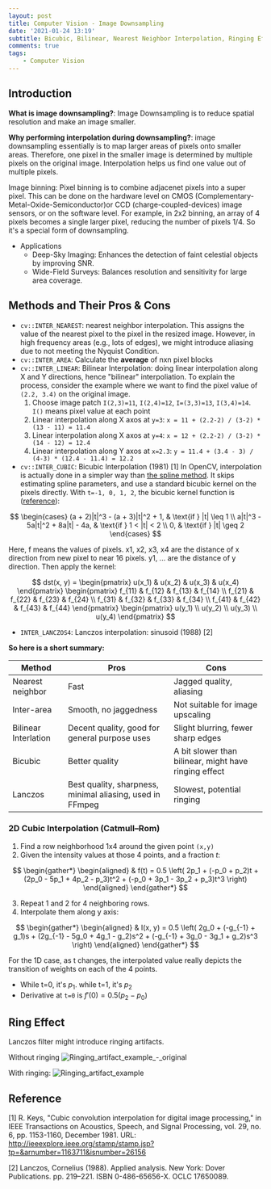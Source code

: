 ```yaml
---
layout: post
title: Computer Vision - Image Downsampling
date: '2021-01-24 13:19'
subtitle: Bicubic, Bilinear, Nearest Neighbor Interpolation, Ringing Effect
comments: true
tags:
    - Computer Vision
---
```


## Introduction

**What is image downsampling?**: Image Downsampling is to reduce spatial resolution and make an image smaller.

**Why performing interpolation during downsampling?**: image downsampling essentially is to map larger areas of pixels onto smaller areas. Therefore, one pixel in the smaller image is determined by multiple pixels on the original image. Interpolation helps us find one value out of multiple pixels.

Image binning: Pixel binning is to combine adjacenet pixels into a super pixel. This can be done on the hardware level on CMOS (Complementary-Metal-Oxide-Semiconductor)or CCD (charge-coupled-devices) image sensors, or on the software level. For example, in 2x2 binning, an array of 4 pixels becomes a single larger pixel, reducing the number of pixels 1/4. So it's a special form of downsampling.

- Applications
  - Deep-Sky Imaging: Enhances the detection of faint celestial objects by improving SNR.
  - Wide-Field Surveys: Balances resolution and sensitivity for large area coverage.

## Methods and Their Pros & Cons

- `cv::INTER_NEAREST`: nearest neighbor interpolation. This assigns the value of the nearest pixel to the pixel in the resized image. However, in high frequency areas (e.g., lots of edges), we might introduce aliasing due to not meeting the Nyquist Condition.
- `cv::INTER_AREA`: Calculate the **average** of nxn pixel blocks
- `cv::INTER_LINEAR`: Bilinear Interpolation: doing linear interpolation along X and Y directions, hence "bilinear" interpoliation. To explain the process, consider the example where we want to find the pixel value of `(2.2, 3.4)` on the original image.
    1. Choose image patch `I(2,3)=11`, `I(2,4)=12`, `I=(3,3)=13`, `I(3,4)=14`. `I()` means pixel value at each point
    2. Linear interpolation along X axos at `y=3`: `x = 11 + (2.2-2) / (3-2) * (13 - 11) = 11.4`
    3. Linear interpolation along X axos at `y=4`: `x = 12 + (2.2-2) / (3-2) * (14 - 12) = 12.4`
    4. Linear interpolation along Y axos at `x=2.3`: `y = 11.4 + (3.4 - 3) / (4-3) * (12.4 - 11.4) = 12.2`
- `cv::INTER_CUBIC`: Bicubic Interpolation (1981) [1] In OpenCV, interpolation is actually done in a simpler way than [the spline method](../2017/2017-01-26-interpolation.markdown). It skips estimating spline parameters, and use a standard bicubic kernel on the pixels directly. With `t=-1, 0, 1, 2`, the bicubic kernel function is ([reference](https://github.com/rootpine/Bicubic-interpolation/blob/master/bicubic.py)):

$$
\begin{cases}
(a + 2)|t|^3 - (a + 3)|t|^2 + 1, & \text{if } |t| \leq 1 \\
a|t|^3 - 5a|t|^2 + 8a|t| - 4a, & \text{if } 1 < |t| < 2 \\
0, & \text{if } |t| \geq 2
\end{cases}
$$

Here, f means the values of pixels. x1, x2, x3, x4 are the distance of x direction from new pixel to near 16 pixels. y1, ... are the distance of y direction. Then apply the kernel:

$$
dst(x, y) =
\begin{pmatrix}
u(x_1) & u(x_2) & u(x_3) & u(x_4)
\end{pmatrix}
\begin{pmatrix}
f_{11} & f_{12} & f_{13} & f_{14} \\
f_{21} & f_{22} & f_{23} & f_{24} \\
f_{31} & f_{32} & f_{33} & f_{34} \\
f_{41} & f_{42} & f_{43} & f_{44}
\end{pmatrix}
\begin{pmatrix}
u(y_1) \\
u(y_2) \\
u(y_3) \\
u(y_4)
\end{pmatrix}
$$

- `INTER_LANCZOS4`: Lanczos interpolation: sinusoid (1988) [2]

**So here is a short summary:**

| Method | Pros | Cons |
| ------ | ---- | ---- |
| Nearest neighbor | Fast | Jagged quality, aliasing |
| Inter-area | Smooth, no jaggedness | Not suitable for image upscaling |
| Bilinear Interlation | Decent quality, good for general purpose uses | Slight blurring, fewer sharp edges |
| Bicubic | Better quality | A bit slower than bilinear, might have ringing effect |
| Lanczos | Best quality, sharpness, minimal aliasing, used in FFmpeg| Slowest, potential ringing |

### 2D Cubic Interpolation (Catmull–Rom)

1. Find a row neighborhood 1x4 around the given point `(x,y)`
2. Given the intensity values at those 4 points, and a fraction $t$:

$$
\begin{gather*}
\begin{aligned}
& f(t) = 0.5 \left(
    2p_1 +
    (-p_0 + p_2)t +
    (2p_0 - 5p_1 + 4p_2 - p_3)t^2 +
    (-p_0 + 3p_1 - 3p_2 + p_3)t^3
\right)
\end{aligned}
\end{gather*}
$$

3. Repeat 1 and 2 for 4 neighboring rows.
4. Interpolate them along y axis:

$$
\begin{gather*}
\begin{aligned}
& I(x, y) = 0.5 \left(
    2g_0 +
    (-g_{-1} + g_1)s +
    (2g_{-1} - 5g_0 + 4g_1 - g_2)s^2 +
    (-g_{-1} + 3g_0 - 3g_1 + g_2)s^3
\right)
\end{aligned}
\end{gather*}
$$

For the 1D case, as t changes, the interpolated value really depicts the transition of weights on each of the 4 points.

- While t=0, it's $p_1$. while t=1, it's $p_2$
- Derivative at `t=0` is $f'(0) = 0.5(p_2 - p_0)$

## Ring Effect

Lanczos filter might introduce ringing artifacts.

Without ringing
![Ringing_artifact_example_-_original](https://github.com/user-attachments/assets/0ea4ebc9-fac5-40db-9651-6d5b0bdedd54)

With ringing:
![Ringing_artifact_example](https://github.com/user-attachments/assets/c094954a-2511-48b4-9f6c-cd87031ffae6)

## Reference

[1] R. Keys, "Cubic convolution interpolation for digital image processing," in IEEE Transactions on Acoustics, Speech, and Signal Processing, vol. 29, no. 6, pp. 1153-1160, December 1981. URL: <http://ieeexplore.ieee.org/stamp/stamp.jsp?tp=&arnumber=1163711&isnumber=26156>

[2]  Lanczos, Cornelius (1988). Applied analysis. New York: Dover Publications. pp. 219–221. ISBN 0-486-65656-X. OCLC 17650089.
